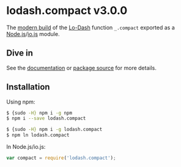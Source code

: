 # lodash.compact v3.0.0

The [modern build](https://github.com/lodash/lodash/wiki/Build-Differences) of the [Lo-Dash](https://lodash.com/) function `_.compact` exported as a [Node.js](http://nodejs.org/)/[io.js](https://iojs.org/) module.

## Dive in

See the [documentation](https://lodash.com/docs#compact) or [package source](https://github.com/lodash/lodash/blob/3.0.0-npm-packages/lodash.compact/index.js) for more details.

## Installation

Using npm:

```bash
$ {sudo -H} npm i -g npm
$ npm i --save lodash.compact

$ {sudo -H} npm i -g lodash.compact
$ npm ln lodash.compact
```

In Node.js/io.js:

```js
var compact = require('lodash.compact');
```
